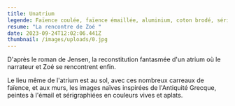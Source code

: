 ```yaml
---
title: Unatrium
legende: Faïence coulée, faïence émaillée, aluminium, coton brodé, sérigraphies, 2018
resume: "La rencontre de Zoé "
date: 2023-09-24T12:02:06.441Z
thumbnail: /images/uploads/0.jpg
---
```

D'après le roman de Jensen, la reconstitution fantasmée d'un atrium où le narrateur et Zoé se rencontrent enfin. 

L﻿e lieu même de l'atrium est au sol, avec ces nombreux carreaux de faïence, et aux murs, les images naïves inspirées de l'Antiquité Grecque, peintes à l'émail et sérigraphiées en couleurs vives et aplats.